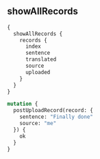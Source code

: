 ## showAllRecords

```graphQL
{
  showAllRecords {
    records {
      index
      sentence
      translated
      source
      uploaded   
    }
  }
}
```

```graphQL
mutation {
  postUploadRecord(record: {
    sentence: "Finally done"
    source: "me"
  }) {
    ok
  }
}